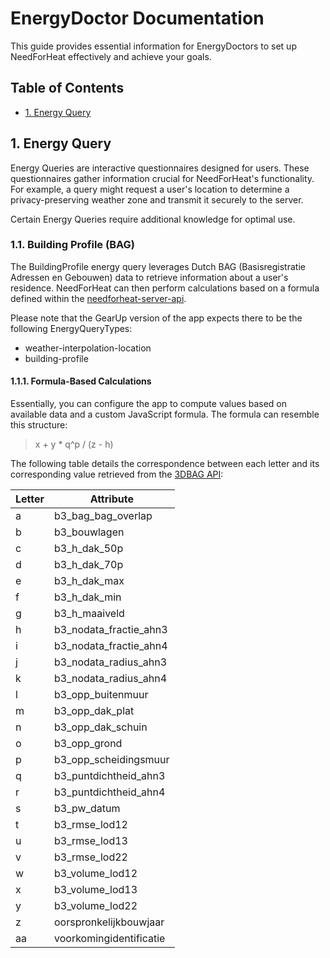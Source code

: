 # EnergyDoctor Documentation

This guide provides essential information for EnergyDoctors to set up NeedForHeat effectively and achieve your goals.

## Table of Contents

* [1. Energy Query](#1-energy-query)

## 1. Energy Query

Energy Queries are interactive questionnaires designed for users. These questionnaires gather information crucial for NeedForHeat's functionality. For example, a query might request a user's location to determine a privacy-preserving weather zone and transmit it securely to the server.

Certain Energy Queries require additional knowledge for optimal use. 

### 1.1. Building Profile (BAG)

The BuildingProfile energy query leverages Dutch BAG (Basisregistratie Adressen en Gebouwen) data to retrieve information about a user's residence. NeedForHeat can then perform calculations based on a formula defined within the [needforheat-server-api](https://github.com/energietransitie/needforheat-server-api).

Please note that the GearUp version of the app expects there to be the following EnergyQueryTypes:
- weather-interpolation-location
- building-profile

#### 1.1.1. Formula-Based Calculations

Essentially, you can configure the app to compute values based on available data and a custom JavaScript formula. The formula can resemble this structure:

> x + y * q^p / (z - h)

The following table details the correspondence between each letter and its corresponding value retrieved from the [3DBAG API](https://docs.3dbag.nl/nl/delivery/webservices/#3dbag-api-3d):

| Letter | Attribute           |
|--------|---------------------|
| a  | b3_bag_bag_overlap      |
| b  | b3_bouwlagen            |
| c  | b3_h_dak_50p            |
| d  | b3_h_dak_70p            |
| e  | b3_h_dak_max            |
| f  | b3_h_dak_min            |
| g  | b3_h_maaiveld           |
| h  | b3_nodata_fractie_ahn3  |
| i  | b3_nodata_fractie_ahn4  |
| j  | b3_nodata_radius_ahn3   |
| k  | b3_nodata_radius_ahn4   |
| l  | b3_opp_buitenmuur       |
| m  | b3_opp_dak_plat         |
| n  | b3_opp_dak_schuin       |
| o  | b3_opp_grond            |
| p  | b3_opp_scheidingsmuur   |
| q  | b3_puntdichtheid_ahn3   |
| r  | b3_puntdichtheid_ahn4   |
| s  | b3_pw_datum             |
| t  | b3_rmse_lod12           |
| u  | b3_rmse_lod13           |
| v  | b3_rmse_lod22           |
| w  | b3_volume_lod12         |
| x  | b3_volume_lod13         |
| y  | b3_volume_lod22         |
| z  | oorspronkelijkbouwjaar  |
| aa | voorkomingidentificatie |

